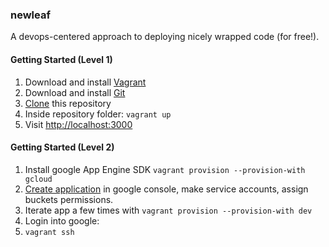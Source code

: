 ### newleaf
A devops-centered approach to deploying nicely wrapped code (for free!).
#### Getting Started (Level 1)
1. Download and install [Vagrant](https://www.vagrantup.com/downloads.html)
3. Download and install [Git](https://git-scm.com/book/en/v2/Getting-Started-Installing-Git)
4. [Clone](https://help.github.com/en/articles/cloning-a-repository) this repository   
5. Inside repository folder: `vagrant up`
6. Visit [http://localhost:3000](http://localhost:3000)

#### Getting Started (Level 2)
1.  Install google App Engine SDK 
	`vagrant provision --provision-with gcloud`
2.  [Create application]([https://cloud.google.com/appengine/docs/standard/nodejs/building-app/creating-project#creating-a-gcp-project](https://cloud.google.com/appengine/docs/standard/nodejs/building-app/creating-project#creating-a-gcp-project)) in google console, make service accounts, assign buckets permissions.  
3. Iterate app a few times with
  `vagrant provision --provision-with dev`
4. Login into google:
  1.  `vagrant ssh`
